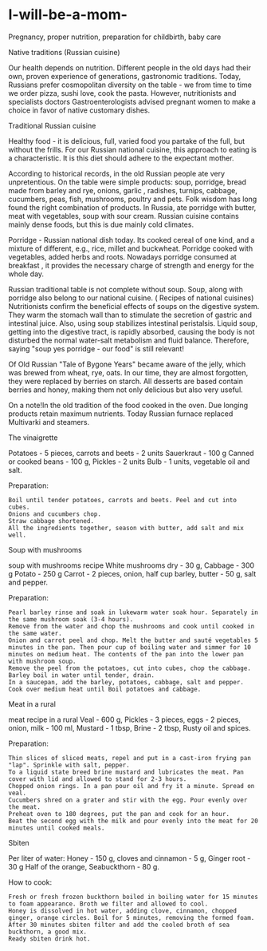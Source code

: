# I-will-be-a-mom-

Pregnancy, proper nutrition, preparation for childbirth, baby care

Native traditions (Russian cuisine) 

Our health depends on nutrition. Different people in the old days had their own, proven experience of generations, gastronomic traditions. Today, Russians prefer cosmopolitan diversity on the table - we from time to time we order pizza, sushi love, cook the pasta. However, nutritionists and specialists doctors
Gastroenterologists advised pregnant women to make a choice in favor of native customary dishes.

Traditional Russian cuisine

Healthy food - it is delicious, full, varied food you partake of the full, but without the frills. For our Russian national cuisine, this approach to eating is a characteristic. It is this diet should adhere to the expectant mother.

According to historical records, in the old Russian people ate very unpretentious. On the table were simple products: soup, porridge, bread made from barley and rye, onions, garlic , radishes, turnips, cabbage, cucumbers, peas, fish, mushrooms, poultry and pets. Folk wisdom has long found the right combination of products. In Russia, ate porridge with butter, meat with vegetables, soup with sour cream. Russian cuisine contains mainly dense foods, but this is due mainly cold climates.

Porridge - Russian national dish today. Its cooked cereal of one kind, and a mixture of different, e.g., rice, millet and buckwheat. Porridge cooked with vegetables, added herbs and roots. Nowadays porridge consumed at breakfast , it provides the necessary charge of strength and energy for the whole day. 

Russian traditional table is not complete without soup. Soup, along with porridge also belong to our national cuisine. ( Recipes of national cuisines) Nutritionists confirm the beneficial effects of soups on the digestive system. They warm the stomach wall than to stimulate the secretion of gastric and intestinal juice. Also, using soup stabilizes intestinal peristalsis. Liquid soup, getting into the digestive tract, is rapidly absorbed, causing the body is not disturbed the normal water-salt metabolism and fluid balance. Therefore, saying "soup yes porridge - our food" is still relevant!

Of Old Russian "Tale of Bygone Years" became aware of the jelly, which was brewed from wheat, rye, oats. In our time, they are almost forgotten, they were replaced by berries on starch. All desserts are based contain berries and honey, making them not only delicious but also very useful.

On a note!In the old tradition of the food cooked in the oven. Due longing products retain maximum nutrients. Today Russian furnace replaced Multivarki and steamers.

The vinaigrette

Potatoes - 5 pieces,
carrots and beets - 2 units
Sauerkraut - 100 g
Canned or cooked beans - 100 g,
Pickles - 2 units
Bulb - 1 units,
vegetable oil and salt. 

Preparation:

    Boil until tender potatoes, carrots and beets. Peel and cut into cubes.
    Onions and cucumbers chop.
    Straw cabbage shortened.
    All the ingredients together, season with butter, add salt and mix well.

 Soup with mushrooms

soup with mushrooms recipe
White mushrooms dry - 30 g,
Cabbage - 300 g
Potato - 250 g
Carrot - 2 pieces,
onion,
half cup barley,
butter - 50 g,
salt and pepper.

Preparation:


    Pearl barley rinse and soak in lukewarm water soak hour. Separately in the same mushroom soak (3-4 hours).
    Remove from the water and chop the mushrooms and cook until cooked in the same water.
    Onion and carrot peel and chop. Melt the butter and sauté vegetables 5 minutes in the pan. Then pour cup of boiling water and simmer for 10 minutes on medium heat. The contents of the pan into the lower pan with mushroom soup.
    Remove the peel from the potatoes, cut into cubes, chop the cabbage. Barley boil in water until tender, drain.
    In a saucepan, add the barley, potatoes, cabbage, salt and pepper. Cook over medium heat until Boil potatoes and cabbage.

 Meat in a rural

meat recipe in a rural
Veal - 600 g,
Pickles - 3 pieces,
eggs - 2 pieces,
onion,
milk - 100 ml,
Mustard - 1 tbsp,
Brine - 2 tbsp,
Rusty oil and spices.

Preparation:


    Thin slices of sliced ​​meats, repel and put in a cast-iron frying pan "lap". Sprinkle with salt, pepper.
    To a liquid state breed brine mustard and lubricates the meat. Pan cover with lid and allowed to stand for 2-3 hours.
    Chopped onion rings. In a pan pour oil and fry it a minute. Spread on veal.
    Cucumbers shred on a grater and stir with the egg. Pour evenly over the meat.
    Preheat oven to 180 degrees, put the pan and cook for an hour.
    Beat the second egg with the milk and pour evenly into the meat for 20 minutes until cooked meals.

Sbiten

Per liter of water:
Honey - 150 g,
cloves and cinnamon - 5 g,
Ginger root - 30 g
Half of the orange,
Seabuckthorn - 80 g.

How to cook:

    Fresh or fresh frozen buckthorn boiled in boiling water for 15 minutes to foam appearance. Broth we filter and allowed to cool.
    Honey is dissolved in hot water, adding clove, cinnamon, chopped ginger, orange circles. Boil for 5 minutes, removing the formed foam.
    After 30 minutes sbiten filter and add the cooled broth of sea buckthorn, a good mix.
    Ready sbiten drink hot.
    
    
